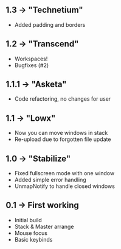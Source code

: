 1.3 -> "Technetium"
-------------------
 * Added padding and borders

1.2 -> "Transcend"
------------------
 * Workspaces!
 * Bugfixes (#2)

1.1.1 -> "Asketa"
-----------------
 * Code refactoring, no changes for user

1.1 -> "Lowx"
-------------
 * Now you can move windows in stack
 * Re-upload due to forgotten file update

1.0 -> "Stabilize"
------------------
 * Fixed fullscreen mode with one window
 * Added simple error handling
 * UnmapNotify to handle closed windows

0.1 -> First working
--------------------
 * Initial build
 * Stack & Master arrange
 * Mouse focus
 * Basic keybinds
